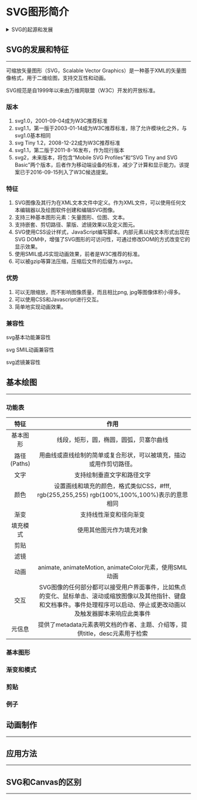 # SVG图形简介

<details>
  <summary>SVG的起源和发展</summary>
  <summary>基本绘图命令</summary>
  <summary>图形切割</summary>
  <summary>动画制作</summary>
  <summary>应用方法</summary>
  <summary>SVG和Canvas的区别</summary>
</details>

## SVG的发展和特征

------------------

可缩放矢量图形（SVG，Scalable Vector Graphics）是一种基于XML的矢量图像格式，用于二维绘图，支持交互性和动画。

SVG规范是自1999年以来由万维网联盟（W3C）开发的开放标准。

### 版本

1. svg1.0，2001-09-04成为W3C推荐标准
2. svg1.1，第一版于2003-01-14成为W3C推荐标准，除了允许模块化之外，与svg1.0基本相同
3. svg Tiny 1.2，2008-12-22成为W3C推荐标准
4. svg1.1，第二版于2011-8-16发布，作为现行版本
5. svg2，未来版本，将包含“Mobile SVG Profiles”和“SVG Tiny and SVG Basic”两个版本，后者作为移动端设备的标准，减少了计算和显示能力。该提案已于2016-09-15列入了W3C候选提案。

### 特征

1. SVG图像及其行为在XML文本文件中定义。作为XML文件，可以使用任何文本编辑器以及绘图软件创建和编辑SVG图像。
2. 支持三种基本图形元素：矢量图形、位图、文本。
3. 支持嵌套、剪切路径、蒙版、滤镜效果以及定义图元。
4. SVG使用CSS设计样式，JavaScript编写脚本。内部元素以纯文本形式出现在SVG DOM中，增强了SVG图形的可访问性，可通过修改DOM的方式改变它的显示效果。
5. 使用SMIL或JS实现动画效果，前者是W3C推荐的标准。
6. 可以被gzip等算法压缩，压缩后文件的后缀为.svgz。

### 优势

1. 可以无限缩放，而不影响图像质量，而且相比png, jpg等图像体积小得多。
2. 可以使用CSS和Javascript进行交互。
3. 简单地实现动画效果。

### 兼容性

svg基本功能兼容性

svg SMIL动画兼容性

svg滤镜兼容性

## 基本绘图

------------------

### 功能表

|特征|作用|
|:--:|:--:|
|基本图形|线段，矩形，圆，椭圆，圆弧，贝塞尔曲线|
|路径(Paths)|用曲线或直线绘制的简单或复合形状，可以被填充，描边或用作剪切路径。|
|文字|支持绘制垂直文字和路径文字|
|颜色|设置画线和填充的颜色，格式类似CSS，#fff, rgb(255,255,255) rgb(100%,100%,100%)表示的意思相同|
|渐变|支持线性渐变和径向渐变|
|填充模式|使用其他图元作为填充对象|
|剪贴||
|滤镜||
|动画|animate, animateMotion, animateColor元素，使用SMIL动画|
|交互|SVG图像的任何部分都可以接受用户界面事件，比如焦点的变化、鼠标单击、滚动或缩放图像以及其他指针、键盘和文档事件。事件处理程序可以启动、停止或更改动画以及触发器脚本来响应此类事件|
|元信息|提供了metadata元素表明文档的作者、主题、介绍等，提供title，desc元素用于检索|

### 基本图形

<!-- 矩形，圆形，椭圆 -->

<!-- 画线，填充 -->

<!-- 曲线，圆弧，贝塞尔曲线 -->

<!-- 路径 -->

<!-- 文字 -->

### 渐变和模式

<!-- 线性渐变 -->

<!-- 径向渐变 -->

<!-- 填充模式 -->

### 剪贴

### 例子

## 动画制作

------------------

## 应用方法

------------------

## SVG和Canvas的区别

------------------
